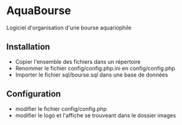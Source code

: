 # AquaBourse
Logiciel d'organisation d'une bourse aquariophile

## Installation
- Copier l'ensemble des fichiers dans un répertoire
- Renommer le fichier config/config.php.ini en config/config.php
- Importer le fichier sql/bourse.sql dans une base de données

## Configuration
- modifier le fichier config/config.php
- modifier le logo et l'affiche se trouveant dans le dossier images
